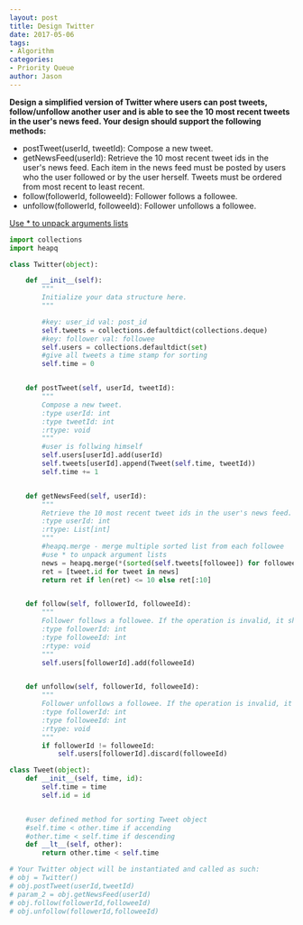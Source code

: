 ```yaml
---
layout: post
title: Design Twitter
date: 2017-05-06
tags:
- Algorithm
categories:
- Priority Queue
author: Jason
---
```

**Design a simplified version of Twitter where users can post tweets, follow/unfollow another user and is able to see the 10 most recent tweets in the user's news feed. Your design should support the following methods:**

* postTweet(userId, tweetId): Compose a new tweet.
* getNewsFeed(userId): Retrieve the 10 most recent tweet ids in the user's news feed. Each item in the news feed must be posted by users who the user followed or by the user herself. Tweets must be ordered from most recent to least recent.
* follow(followerId, followeeId): Follower follows a followee.
* unfollow(followerId, followeeId): Follower unfollows a followee.

[Use * to unpack arguments lists](https://docs.python.org/2/tutorial/controlflow.html#unpacking-argument-lists)

```python
import collections
import heapq

class Twitter(object):

    def __init__(self):
        """
        Initialize your data structure here.
        """

        #key: user_id val: post_id
        self.tweets = collections.defaultdict(collections.deque)
        #key: follower val: followee
        self.users = collections.defaultdict(set)
        #give all tweets a time stamp for sorting
        self.time = 0


    def postTweet(self, userId, tweetId):
        """
        Compose a new tweet.
        :type userId: int
        :type tweetId: int
        :rtype: void
        """
        #user is follwing himself
        self.users[userId].add(userId)
        self.tweets[userId].append(Tweet(self.time, tweetId))
        self.time += 1


    def getNewsFeed(self, userId):
        """
        Retrieve the 10 most recent tweet ids in the user's news feed. Each item in the news feed must be posted by users who the user followed or by the user herself. Tweets must be ordered from most recent to least recent.
        :type userId: int
        :rtype: List[int]
        """
        #heapq.merge - merge multiple sorted list from each followee
        #use * to unpack argument lists
        news = heapq.merge(*(sorted(self.tweets[followee]) for followee in self.users[userId]))
        ret = [tweet.id for tweet in news]
        return ret if len(ret) <= 10 else ret[:10]


    def follow(self, followerId, followeeId):
        """
        Follower follows a followee. If the operation is invalid, it should be a no-op.
        :type followerId: int
        :type followeeId: int
        :rtype: void
        """
        self.users[followerId].add(followeeId)


    def unfollow(self, followerId, followeeId):
        """
        Follower unfollows a followee. If the operation is invalid, it should be a no-op.
        :type followerId: int
        :type followeeId: int
        :rtype: void
        """
        if followerId != followeeId:
            self.users[followerId].discard(followeeId)

class Tweet(object):
    def __init__(self, time, id):
        self.time = time
        self.id = id


    #user defined method for sorting Tweet object
    #self.time < other.time if accending
    #other.time < self.time if descending
    def __lt__(self, other):
        return other.time < self.time

# Your Twitter object will be instantiated and called as such:
# obj = Twitter()
# obj.postTweet(userId,tweetId)
# param_2 = obj.getNewsFeed(userId)
# obj.follow(followerId,followeeId)
# obj.unfollow(followerId,followeeId)
```
